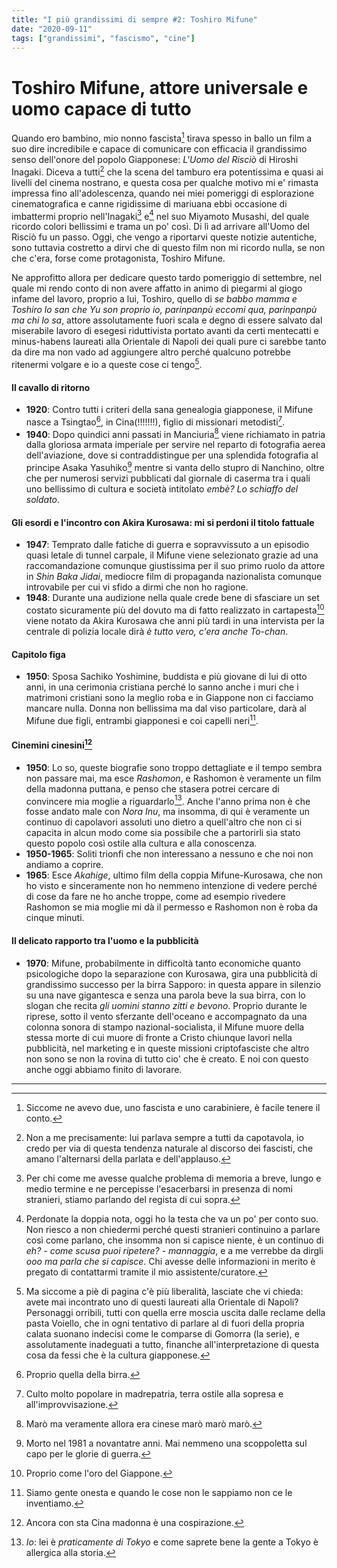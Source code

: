 ```yaml
---
title: "I più grandissimi di sempre #2: Toshiro Mifune"
date: "2020-09-11"
tags: ["grandissimi", "fascismo", "cine"]
---
```


# Toshiro Mifune, attore universale e uomo capace di tutto

Quando ero bambino, mio nonno fascista[^1] tirava spesso in ballo un film a suo dire incredibile e capace di comunicare con efficacia il grandissimo senso dell'onore del popolo Giapponese: _L'Uomo del Risciò_ di Hiroshi Inagaki. Diceva a tutti[^2] che la scena del tamburo era potentissima e quasi ai livelli del cinema nostrano, e questa cosa per qualche motivo mi e' rimasta impressa fino all'adolescenza, quando nei miei pomeriggi di esplorazione cinematografica e canne rigidissime di mariuana ebbi occasione di imbattermi proprio nell'Inagaki[^3] e[^4] nel suo Miyamoto Musashi, del quale ricordo colori bellissimi e trama un po' così. Di lì ad arrivare all'Uomo del Risciò fu un passo. Oggi, che vengo a riportarvi queste notizie autentiche, sono tuttavia costretto a dirvi che di questo film non mi ricordo nulla, se non che c'era, forse come protagonista, Toshiro Mifune.

Ne approfitto allora per dedicare questo tardo pomeriggio di settembre, nel quale mi rendo conto di non avere affatto in animo di piegarmi al giogo infame del lavoro, proprio a lui, Toshiro, quello di _se babbo mamma e Toshiro lo san che Yu son proprio io, parinpanpù eccomi qua, parinpanpù ma chi lo sa_, attore assolutamente fuori scala e degno di essere salvato dal miserabile lavoro di esegesi riduttivista portato avanti da certi mentecatti e minus-habens laureati alla Orientale di Napoli dei quali pure ci sarebbe tanto da dire ma non vado ad aggiungere altro perché qualcuno potrebbe ritenermi volgare e io a queste cose ci tengo[^5].

#### Il cavallo di ritorno

- **1920**: Contro tutti i criteri della sana genealogia giapponese, il Mifune nasce a Tsingtao[^6], in Cina(!!!!!!!), figlio di missionari metodisti[^7].
- **1940**: Dopo quindici anni passati in Manciuria[^8] viene richiamato in patria dalla gloriosa armata imperiale per servire nel reparto di fotografia aerea dell'aviazione, dove si contraddistingue per una splendida fotografia al principe Asaka Yasuhiko[^9] mentre si vanta dello stupro di Nanchino, oltre che per numerosi servizi pubblicati dal giornale di caserma tra i quali uno bellissimo di cultura e società intitolato _embè? Lo schiaffo del soldato_.

#### Gli esordi e l'incontro con Akira Kurosawa: mi si perdoni il titolo fattuale

- **1947**: Temprato dalle fatiche di guerra e sopravvissuto a un episodio quasi letale di tunnel carpale, il Mifune viene selezionato grazie ad una raccomandazione comunque giustissima per il suo primo ruolo da attore in _Shin Baka Jidai_, mediocre film di propaganda nazionalista comunque introvabile per cui vi sfido a dirmi che non ho ragione.
- **1948**: Durante una audizione nella quale crede bene di sfasciare un set costato sicuramente più del dovuto ma di fatto realizzato in cartapesta[^10] viene notato da Akira Kurosawa che anni più tardi in una intervista per la centrale di polizia locale dirà _è tutto vero, c'era anche To-chan_.

#### Capitolo figa

- **1950**: Sposa Sachiko Yoshimine, buddista e più giovane di lui di otto anni, in una cerimonia cristiana perché lo sanno anche i muri che i matrimoni cristiani sono la meglio roba e in Giappone non ci facciamo mancare nulla. Donna non bellissima ma dal viso particolare, darà al Mifune due figli, entrambi giapponesi e coi capelli neri[^11].

#### Cinemini cinesini[^12]

- **1950**: Lo so, queste biografie sono troppo dettagliate e il tempo sembra non passare mai, ma esce _Rashomon_, e Rashomon è veramente un film della madonna puttana, e penso che stasera potrei cercare di convincere mia moglie a riguardarlo[^13]. Anche l'anno prima non è che fosse andato male con _Nora Inu_, ma insomma, di qui è veramente un continuo di capolavori assoluti uno dietro a quell'altro che non ci si capacita in alcun modo come sia possibile che a partorirli sia stato questo popolo così ostile alla cultura e alla conoscenza.
- **1950-1965**: Soliti trionfi che non interessano a nessuno e che noi non andiamo a coprire.
- **1965**: Esce _Akahige_, ultimo film della coppia Mifune-Kurosawa, che non ho visto e sinceramente non ho nemmeno intenzione di vedere perché di cose da fare ne ho anche troppe, come ad esempio rivedere Rashomon se mia moglie mi dà il permesso e Rashomon non è roba da cinque minuti.

#### Il delicato rapporto tra l'uomo e la pubblicità

- **1970**: Mifune, probabilmente in difficoltà tanto economiche quanto psicologiche dopo la separazione con Kurosawa, gira una pubblicità di grandissimo successo per la birra Sapporo: in questa appare in silenzio su una nave gigantesca e senza una parola beve la sua birra, con lo slogan che recita _gli uomini stanno zitti e bevono_. Proprio durante le riprese, sotto il vento sferzante dell'oceano e accompagnato da una colonna sonora di stampo nazional-socialista, il Mifune muore della stessa morte di cui muore di fronte a Cristo chiunque lavori nella pubblicità, nel marketing e in queste missioni criptofasciste che altro non sono se non la rovina di tutto cio' che è creato. E noi con questo anche oggi abbiamo finito di lavorare.

___


[^1]: Siccome ne avevo due, uno fascista e uno carabiniere, è facile tenere il conto.
[^2]: Non a me precisamente: lui parlava sempre a tutti da capotavola, io credo per via di questa tendenza naturale al discorso dei fascisti, che amano l'alternarsi della parlata e dell'applauso.
[^3]: Per chi come me avesse qualche problema di memoria a breve, lungo e medio termine e ne percepisse l'esacerbarsi in presenza di nomi stranieri, stiamo parlando del regista di cui sopra.
[^4]: Perdonate la doppia nota, oggi ho la testa che va un po' per conto suo. Non riesco a non chiedermi perché questi stranieri continuino a parlare così come parlano, che insomma non si capisce niente, è un continuo di _eh?_ - _come scusa puoi ripetere?_ - _mannaggia_, e a me verrebbe da dirgli _ooo ma parla che si capisce_. Chi avesse delle informazioni in merito è pregato di contattarmi tramite il mio assistente/curatore.
[^5]: Ma siccome a piè di pagina c'è più liberalità, lasciate che vi chieda: avete mai incontrato uno di questi laureati alla Orientale di Napoli? Personaggi orribili, tutti con quella erre moscia uscita dalle reclame della pasta Voiello, che in ogni tentativo di parlare al di fuori della propria calata suonano indecisi come le comparse di Gomorra (la serie), e assolutamente inadeguati a tutto, finanche all'interpretazione di questa cosa da fessi che è la cultura giapponese.
[^6]: Proprio quella della birra.
[^7]: Culto molto popolare in madrepatria, terra ostile alla sopresa e all'improvvisazione.
[^8]: Marò ma veramente allora era cinese marò marò marò.
[^9]: Morto nel 1981 a novantatre anni. Mai nemmeno una scoppoletta sul capo per le glorie di guerra.
[^10]: Proprio come l'oro del Giappone.
[^11]: Siamo gente onesta e quando le cose non le sappiamo non ce le inventiamo.
[^12]: Ancora con sta Cina madonna è una cospirazione.
[^13]: _Io_: lei è _praticamente di Tokyo_ e come saprete bene la gente a Tokyo è allergica alla storia.

